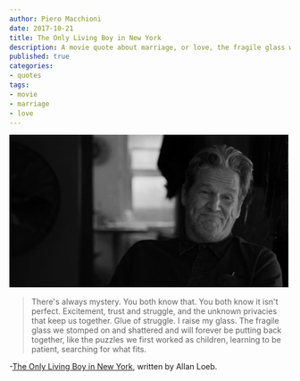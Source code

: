 ```yaml
---
author: Piero Macchioni
date: 2017-10-21
title: The Only Living Boy in New York
description: A movie quote about marriage, or love, the fragile glass we stomped on and shattered and will forever be putting back together.
published: true
categories:
- quotes
tags:
- movie
- marriage
- love
---
```


![jeff-bridges](/images/vault/jeff-bridges.jpg)

> There's always mystery. You both know that.
You both know it isn't perfect.
Excitement, trust and struggle, and the unknown privacies that keep us together. Glue of struggle. 
I raise my glass. The fragile glass we stomped on and shattered and will forever be putting back together, like the puzzles we first worked as children, learning to be patient, searching for what fits.


-[The Only Living Boy in New York](https://www.instagram.com), written by Allan Loeb.